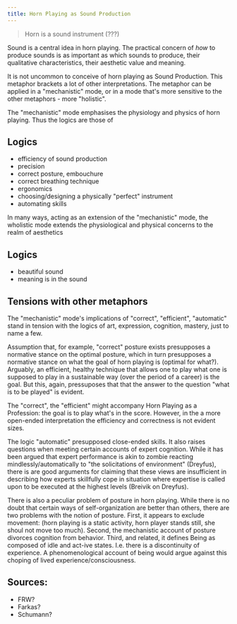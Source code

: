 ```yaml
---
title: Horn Playing as Sound Production
---
```


> Horn is a sound instrument (???)

Sound is a central idea in horn playing. The practical concern of *how* to produce sounds is as important as which sounds to produce, their qualitative characteristics, their aesthetic value and meaning.

It is not uncommon to conceive of horn playing as Sound Production. This metaphor brackets a lot of other interpretations. The metaphor can be applied in a "mechanistic" mode, or in a mode that's more sensitive to the other metaphors - more "holistic".

The "mechanistic" mode emphasises the physiology and physics of horn playing. Thus the logics are those of

## Logics
- efficiency of sound production
- precision
- correct posture, embouchure
- correct breathing technique
- ergonomics
- choosing/designing a physically "perfect" instrument
- automating skills

In many ways, acting as an extension of the "mechanistic" mode, the wholistic mode extends the physiological and physical concerns to the realm of aesthetics

## Logics
- beautiful sound
- meaning is in the sound


## Tensions with other metaphors
The "mechanistic" mode's implications of "correct", "efficient", "automatic" stand in tension with the logics of art, expression, cognition, mastery, just to name a few.

Assumption that, for example, "correct" posture exists presupposes a normative stance on the optimal posture, which in turn presupposes a normative stance on what the goal of horn playing is (optimal for what?). Arguably, an efficient, healthy technique that allows one to play what one is supposed to play in a sustainable way (over the period of a career) is the goal. But this, again, pressuposes that that the answer to the question "what is to be played" is evident. 

The "correct", the "efficient" might accompany Horn Playing as a Profession: the goal is to play what's in the score. However, in the a more open-ended interpretation the efficiency and correctness is not evident sizes.

The logic "automatic" presupposed close-ended skills. It also raises questions when meeting certain accounts of expert cognition. While it has been argued that expert performance is akin to zombie reacting mindlessly/automatically to "the solicitations of environment" (Dreyfus), there is are good arguments for claiming that these views are insufficient in describing how experts skillfully cope in situation where expertise is called upon to be executed at the highest levels (Breivik on Dreyfus).

There is also a peculiar problem of posture in horn playing. While there is no doubt that certain ways of self-organization are better than others, there are two problems with the notion of posture. First, it appears to exclude movement: (horn playing is a static activity, horn player stands still, she shoul not move too much). Second, the mechanistic account of posture divorces cognition from behavior. Third, and related, it defines Being as composed of idle and act-ive states. I.e. there is a discontinuity of experience. A phenomenological account of being would argue against this choping of lived experience/consciousness.




## Sources:
- FRW?
- Farkas?
- Schumann?